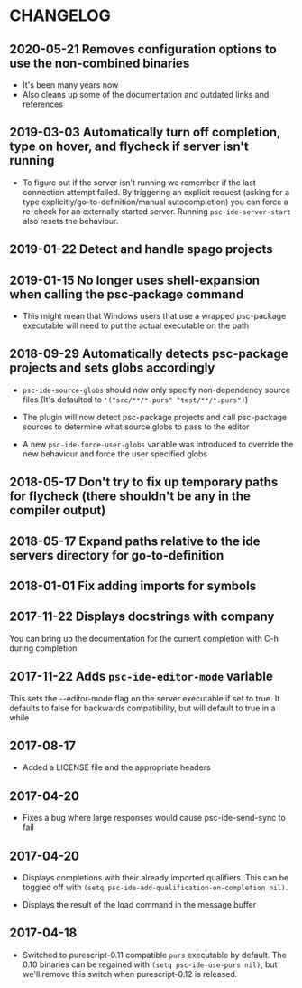 # CHANGELOG

## 2020-05-21 Removes configuration options to use the non-combined binaries

- It's been many years now
- Also cleans up some of the documentation and outdated links and references

## 2019-03-03 Automatically turn off completion, type on hover, and flycheck if server isn't running

- To figure out if the server isn't running we remember if the last
  connection attempt failed. By triggering an explicit request (asking
  for a type explicitly/go-to-definition/manual autocompletion) you
  can force a re-check for an externally started server. Running
  `psc-ide-server-start` also resets the behaviour.

## 2019-01-22 Detect and handle spago projects

## 2019-01-15 No longer uses shell-expansion when calling the psc-package command

- This might mean that Windows users that use a wrapped psc-package executable will
  need to put the actual executable on the path

## 2018-09-29 Automatically detects psc-package projects and sets globs accordingly

- `psc-ide-source-globs` should now only specify non-dependency source
  files (It's defaulted to `'("src/**/*.purs" "test/**/*.purs")`)

- The plugin will now detect psc-package projects and call psc-package
  sources to determine what source globs to pass to the editor

- A new `psc-ide-force-user-globs` variable was introduced to override
  the new behaviour and force the user specified globs

## 2018-05-17 Don't try to fix up temporary paths for flycheck (there shouldn't be any in the compiler output)
## 2018-05-17 Expand paths relative to the ide servers directory for go-to-definition

## 2018-01-01 Fix adding imports for symbols

## 2017-11-22 Displays docstrings with company
You can bring up the documentation for the current completion with C-h during
completion

## 2017-11-22 Adds `psc-ide-editor-mode` variable
This sets the --editor-mode flag on the server executable if set to true. It
defaults to false for backwards compatibility, but will default to true in a
while

## 2017-08-17
- Added a LICENSE file and the appropriate headers

## 2017-04-20
- Fixes a bug where large responses would cause psc-ide-send-sync to fail

## 2017-04-20
- Displays completions with their already imported qualifiers. This can be toggled
off with `(setq psc-ide-add-qualification-on-completion nil)`.

- Displays the result of the load command in the message buffer

## 2017-04-18
- Switched to purescript-0.11 compatible `purs` executable by default. The 0.10
binaries can be regained with `(setq psc-ide-use-purs nil)`, but we'll remove
this switch when purescript-0.12 is released.
